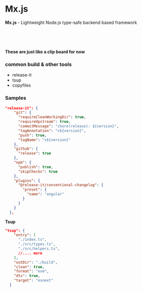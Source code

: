# Mx.js

**Mx.js** - Lightweight Node.js type-safe backend based framework


<br />
<br />
<br />






__These are just like a clip board for now__
### common build & other tools

- release-it
- tsup
- copyfiles

### Samples

```json
"release-it": {
    "git": {
      "requireCleanWorkingDir": true,
      "requireUpstream": true,
      "commitMessage": "chore(release): ${version}",
      "tagAnnotation": "v${version}",
      "push": true,
      "tagName": "v${version}"
    },
    "github": {
      "release": true
    },
    "npm": {
      "publish": true,
      "skipChecks": true
    },
    "plugins": {
      "@release-it/conventional-changelog": {
        "preset": {
          "name": "angular"
        }
      }
    }
  },
```

**Tsup**

```json
"tsup": {
    "entry": [
      "./index.ts",
      "./src/types.ts",
      "./src/helpers.ts",
      //.... more
    ],
    "outDir": "./build",
    "clean": true,
    "format": "esm",
    "dts": true,
    "target": "esnext"
  }
```
